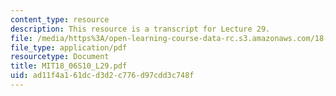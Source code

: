 ```yaml
---
content_type: resource
description: This resource is a transcript for Lecture 29.
file: /media/https%3A/open-learning-course-data-rc.s3.amazonaws.com/18-06-linear-algebra-spring-2010/ad11f4a161dcd3d2c776d97cdd3c748f_MIT18_06S10_L29.pdf
file_type: application/pdf
resourcetype: Document
title: MIT18_06S10_L29.pdf
uid: ad11f4a1-61dc-d3d2-c776-d97cdd3c748f
---
```


